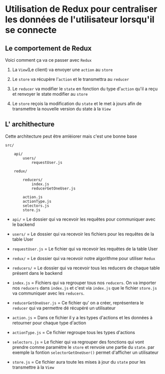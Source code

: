 # Utilisation de Redux pour centraliser les données de l'utilisateur lorsqu'il se connecte

## Le comportement de Redux

Voici comment ça va ce passer avec `Redux`

1) La `View`(Le client) va envoyer une `action` au `store`

2) Le `store` va récupère l'`action` et le transmettra au `reducer`

3) Le `reducer` va modifier le `state` en fonction du type d'`action` qu'il a reçu et renvoyer le state modifier au `store`

4) Le `store` reçois la modification du `state` et le met à jours afin de transmettre la nouvelle version du state à la `View`

## L' archithecture

Cette architecture peut être amléiorer mais c'est une bonne base

    src/

        api/
            users/
                requestUser.js

        redux/

            reducers/
                index.js
                reducerGetOneUser.js
            
            action.js
            actionType.js
            selectors.js
            store.js


- `api/` = Le dossier qui va recevoir les requêtes pour communiquer avec le backend

- `users/` = Le dossier qui va recevoir les fichiers pour les requêtes de la table User

- `requestUser.js` = Le fichier qui va recevoir les requêtes de la table User

- `redux/` = Le dossier qui va recevoir notre algorithme pour utiliser `Redux`

- `reducers/` = Le dossier qui va recevoir tous les reducers de chaque table présent dans le backend

- `index.js` = Fichiers qui va regrouper tous nos `reducers`. On va importer nos `reducers` dans `index.js` et c'est via `index.js` que le fichier `store.js` va communiquer avec les `reducers`.

- `reducerGetOneUser.js` = Ce fichier qu' on a créer, représentera le `reducer` qui va permettre dé récupéré un utilisateur

- `action.js` = Dans ce fichier il y a les types d'actions et les données à retourner pour chaque type d'action

- `actionType.js` = Ce fichier regroupe tous les types d'actions

- `selectors.js` = Le fichier qui va regrouper des fonctions qui vont prendre comme paramètre le `store` et renvoie une partie du `state`. par exemple la fontion `selectorGetOneUser()` permet d'afficher un utilisateur

- `store.js` = Ce fichier aura toute les mises à jour du `state` pour les transmettre à la `View`